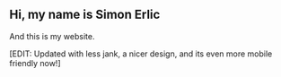 ## Hi, my name is Simon Erlic
And this is my website.

[EDIT: Updated with less jank, a nicer design, and its even more mobile friendly now!]
